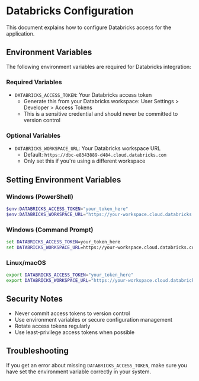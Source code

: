 # Databricks Configuration

This document explains how to configure Databricks access for the application.

## Environment Variables

The following environment variables are required for Databricks integration:

### Required Variables

- `DATABRICKS_ACCESS_TOKEN`: Your Databricks access token
  - Generate this from your Databricks workspace: User Settings > Developer > Access Tokens
  - This is a sensitive credential and should never be committed to version control

### Optional Variables

- `DATABRICKS_WORKSPACE_URL`: Your Databricks workspace URL
  - Default: `https://dbc-e8343889-d484.cloud.databricks.com`
  - Only set this if you're using a different workspace

## Setting Environment Variables

### Windows (PowerShell)
```powershell
$env:DATABRICKS_ACCESS_TOKEN="your_token_here"
$env:DATABRICKS_WORKSPACE_URL="https://your-workspace.cloud.databricks.com"
```

### Windows (Command Prompt)
```cmd
set DATABRICKS_ACCESS_TOKEN=your_token_here
set DATABRICKS_WORKSPACE_URL=https://your-workspace.cloud.databricks.com
```

### Linux/macOS
```bash
export DATABRICKS_ACCESS_TOKEN="your_token_here"
export DATABRICKS_WORKSPACE_URL="https://your-workspace.cloud.databricks.com"
```

## Security Notes

- Never commit access tokens to version control
- Use environment variables or secure configuration management
- Rotate access tokens regularly
- Use least-privilege access tokens when possible

## Troubleshooting

If you get an error about missing `DATABRICKS_ACCESS_TOKEN`, make sure you have set the environment variable correctly in your system.
